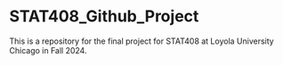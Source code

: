 # STAT408_Github_Project
This is a repository for the final project for STAT408 at Loyola University Chicago in Fall 2024.
